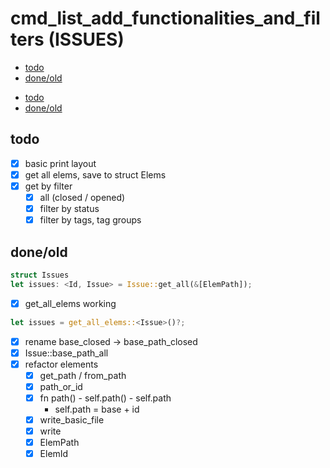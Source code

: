 # cmd_list_add_functionalities_and_filters (ISSUES)

<!-- toc GFM -->

* [todo](#todo)
* [done/old](#doneold)

<!-- toc -->

- [todo](#todo)
- [done/old](#doneold)

<!-- tocstop -->

## todo

- [x] basic print layout
- [x] get all elems, save to struct Elems
- [x] get by filter
    - [x] all (closed / opened)
    - [x] filter by status
    - [x] filter by tags, tag groups

## done/old

```rust
struct Issues
let issues: <Id, Issue> = Issue::get_all(&[ElemPath]);
```
- [x] get_all_elems working
```rust
let issues = get_all_elems::<Issue>()?;
```

- [x] rename base_closed -> base_path_closed
- [x] Issue::base_path_all
- [x] refactor elements
    - [x] get_path / from_path
    - [x] path_or_id
    - [x] fn path() - self.path() - self.path
        - self.path = base + id
    - [x] write_basic_file
    - [x] write
    - [x] ElemPath
    - [x] ElemId
